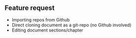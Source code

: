 ## Feature request

- Importing repos from Github
- Direct cloning document as a git-repo (no Github involved)
- Editing document sections/chapter